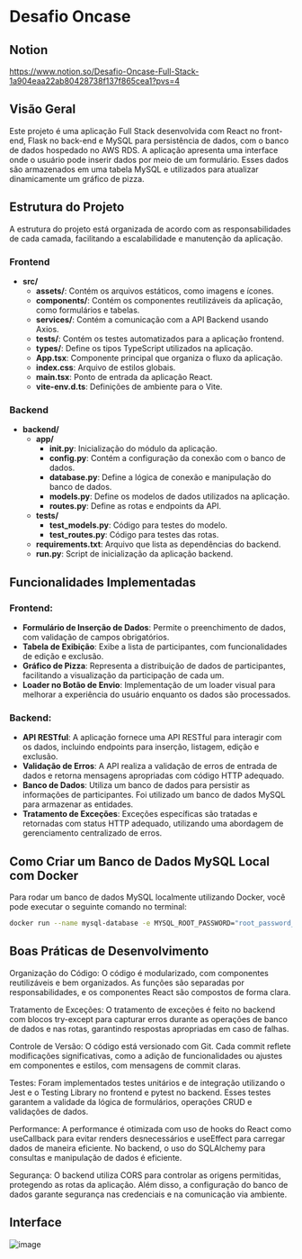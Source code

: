 # Desafio Oncase

## Notion
https://www.notion.so/Desafio-Oncase-Full-Stack-1a904eaa22ab80428738f137f865cea1?pvs=4

## Visão Geral
Este projeto é uma aplicação Full Stack desenvolvida com React no front-end, Flask no back-end e MySQL para persistência de dados, com o banco de dados hospedado no AWS RDS. A aplicação apresenta uma interface onde o usuário pode inserir dados por meio de um formulário. Esses dados são armazenados em uma tabela MySQL e utilizados para atualizar dinamicamente um gráfico de pizza.

## Estrutura do Projeto
A estrutura do projeto está organizada de acordo com as responsabilidades de cada camada, facilitando a escalabilidade e manutenção da aplicação.

### Frontend
- **src/**
  - **assets/**: Contém os arquivos estáticos, como imagens e ícones.
  - **components/**: Contém os componentes reutilizáveis da aplicação, como formulários e tabelas.
  - **services/**: Contém a comunicação com a API Backend usando Axios.
  - **tests/**: Contém os testes automatizados para a aplicação frontend.
  - **types/**: Define os tipos TypeScript utilizados na aplicação.
  - **App.tsx**: Componente principal que organiza o fluxo da aplicação.
  - **index.css**: Arquivo de estilos globais.
  - **main.tsx**: Ponto de entrada da aplicação React.
  - **vite-env.d.ts**: Definições de ambiente para o Vite.

### Backend
- **backend/**
  - **app/**
    - **__init__.py**: Inicialização do módulo da aplicação.
    - **config.py**: Contém a configuração da conexão com o banco de dados.
    - **database.py**: Define a lógica de conexão e manipulação do banco de dados.
    - **models.py**: Define os modelos de dados utilizados na aplicação.
    - **routes.py**: Define as rotas e endpoints da API.
  - **tests/**
    - **test_models.py**: Código para testes do modelo.
    - **test_routes.py**: Código para testes das rotas.
  - **requirements.txt**: Arquivo que lista as dependências do backend.
  - **run.py**: Script de inicialização da aplicação backend.

## Funcionalidades Implementadas

### Frontend:
- **Formulário de Inserção de Dados**: Permite o preenchimento de dados, com validação de campos obrigatórios.
- **Tabela de Exibição**: Exibe a lista de participantes, com funcionalidades de edição e exclusão.
- **Gráfico de Pizza**: Representa a distribuição de dados de participantes, facilitando a visualização da participação de cada um.
- **Loader no Botão de Envio**: Implementação de um loader visual para melhorar a experiência do usuário enquanto os dados são processados.

### Backend:
- **API RESTful**: A aplicação fornece uma API RESTful para interagir com os dados, incluindo endpoints para inserção, listagem, edição e exclusão.
- **Validação de Erros**: A API realiza a validação de erros de entrada de dados e retorna mensagens apropriadas com código HTTP adequado.
- **Banco de Dados**: Utiliza um banco de dados para persistir as informações de participantes. Foi utilizado um banco de dados MySQL para armazenar as entidades.
- **Tratamento de Exceções**: Exceções específicas são tratadas e retornadas com status HTTP adequado, utilizando uma abordagem de gerenciamento centralizado de erros.

## Como Criar um Banco de Dados MySQL Local com Docker

Para rodar um banco de dados MySQL localmente utilizando Docker, você pode executar o seguinte comando no terminal:

```bash
docker run --name mysql-database -e MYSQL_ROOT_PASSWORD="root_password_teste" -e MYSQL_USER="user_teste" -e MYSQL_PASSWORD="password_teste" -e MYSQL_DATABASE=" " -p 3306:3306 -d mysql:5.7
```


## Boas Práticas de Desenvolvimento

Organização do Código: O código é modularizado, com componentes reutilizáveis e bem organizados. As funções são separadas por responsabilidades, e os componentes React são compostos de forma clara.


Tratamento de Exceções: O tratamento de exceções é feito no backend com blocos try-except para capturar erros durante as operações de banco de dados e nas rotas, garantindo respostas apropriadas em caso de falhas.


Controle de Versão: O código está versionado com Git. Cada commit reflete modificações significativas, como a adição de funcionalidades ou ajustes em componentes e estilos, com mensagens de commit claras.


Testes: Foram implementados testes unitários e de integração utilizando o Jest e o Testing Library no frontend e pytest no backend. Esses testes garantem a validade da lógica de formulários, operações CRUD e validações de dados.


Performance: A performance é otimizada com uso de hooks do React como useCallback para evitar renders desnecessários e useEffect para carregar dados de maneira eficiente. No backend, o uso do SQLAlchemy para consultas e manipulação de dados é eficiente.


Segurança: O backend utiliza CORS para controlar as origens permitidas, protegendo as rotas da aplicação. Além disso, a configuração do banco de dados garante segurança nas credenciais e na comunicação via ambiente.


 
## Interface
 
  ![image](https://github.com/user-attachments/assets/3f9ce7d5-9116-4e3d-8641-d128304a1415)




